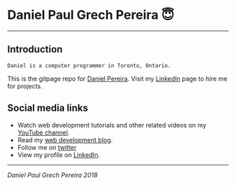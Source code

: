 # Daniel Paul Grech Pereira :innocent:
---

## Introduction

```
Daniel is a computer programmer in Toronto, Ontario.
```

This is the gitpage repo for [Daniel Pereira][gitpagelink].
Visit my [LinkedIn][linkedinlink] page to hire me for projects.


## Social media links

- Watch web development tutorials and other related videos on my [YouTube channel][youtubelink].
- Read my [web development blog][bloglink].
- Follow me on [twitter][twitterlink]
- View my profile on [LinkedIn][linkedinlink].

---

_*Daniel Paul Grech Pereira 2018*_

[gitpagelink]: <https://pereiradaniel.github.io>
[youtubelink]: <https://www.youtube.com/c/danielpaulgrechpereira>
[bloglink]: <https://medium.com/@pereirawebdev>
[twitterlink]: <https://twitter.com/pereirawebdev>
[linkedinlink]: <https://ca.linkedin.com/in/danielpaulpereira>
